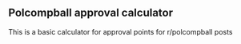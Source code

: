 ## Polcompball approval calculator

This is a basic calculator for approval points for r/polcompball posts